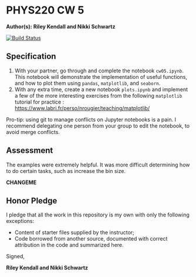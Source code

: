 # PHYS220 CW 5

**Author(s):** **Riley Kendall and Nikki Schwartz**

[![Build Status](https://travis-ci.org/chapman-phys220-2017f/cw-05-riley-and-nikki.svg?branch=master)](https://travis-ci.org/chapman-phys220-2017f/cw-05-riley-and-nikki)

## Specification

1. With your partner, go through and complete the notebook `cw05.ipynb`. This notebook will demonstrate the implementation of useful functions, and how to plot them using `pandas`, `matplotlib`, and `seaborn`.
1. With any extra time, create a new notebook `plots.ipynb` and implement a few of the more interesting exercises from the following `matplotlib` tutorial for practice : https://www.labri.fr/perso/nrougier/teaching/matplotlib/

Pro-tip: using git to manage conflicts on Jupyter notebooks is a pain. I recommend delegating one person from your group to edit the notebook, to avoid merge conflicts.

## Assessment

The examples were extremely helpful.  It was more difficult determining how to do certain tasks, such as increase the bin size.

**CHANGEME**

## Honor Pledge

I pledge that all the work in this repository is my own with only the following exceptions:

* Content of starter files supplied by the instructor;
* Code borrowed from another source, documented with correct attribution in the code and summarized here.

Signed,

**Riley Kendall and Nikki Schwartz**
